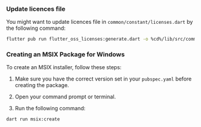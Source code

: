 ### Update licences file
You might want to update licences file in `common/constant/licenses.dart` by the following command:
```bash
flutter pub run flutter_oss_licenses:generate.dart -o %cd%/lib/src/common/constants/licences.dart
```
### Creating an MSIX Package for Windows

To create an MSIX installer, follow these steps:

1. Make sure you have the correct version set in your `pubspec.yaml` before creating the package.

2. Open your command prompt or terminal.

3. Run the following command:

```bash
dart run msix:create
```
